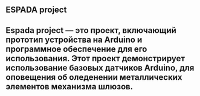 **ESPADA project**
---
Espada project — это проект, включающий прототип устройства на Arduino и программное обеспечение для его использования. Этот проект демонстрирует использование базовых датчиков Arduino, для оповещения об оледенении металлических элементов механизма шлюзов.
---
